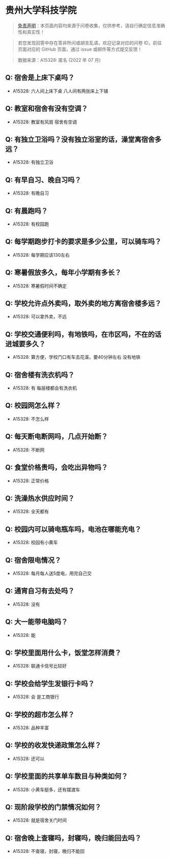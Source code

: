# 贵州大学科技学院

> [免责声明](https://colleges.chat/#_3)：本页面内容均来源于问卷收集，仅供参考，请自行确定信息准确性和真实性！

> 若您发现回答中存在答非所问或胡言乱语，欢迎记录对应的问卷 ID，前往页面对应的 GitHub 页面，通过 issue 或邮件等方式提交反馈！

> 数据来源：A15328: 匿名 (2022 年 07 月)

## Q: 宿舍是上床下桌吗？

- A15328: 六人间上床下桌 八人间有两张床上下铺

## Q: 教室和宿舍有没有空调？

- A15328: 教室有风扇 宿舍有空调

## Q: 有独立卫浴吗？没有独立浴室的话，澡堂离宿舍多远？

- A15328: 有独立卫浴

## Q: 有早自习、晚自习吗？

- A15328: 有晚自习

## Q: 有晨跑吗？

- A15328: 有校园跑

## Q: 每学期跑步打卡的要求是多少公里，可以骑车吗？

- A15328: 每学期应该130左右

## Q: 寒暑假放多久，每年小学期有多长？

- A15328: 寒暑假时间不确定

## Q: 学校允许点外卖吗，取外卖的地方离宿舍楼多远？

- A15328: 可以拿外卖，不远

## Q: 学校交通便利吗，有地铁吗，在市区吗，不在的话进城要多久？

- A15328: 算方便，学校门口有车去花溪，要40分钟左右  没有地铁

## Q: 宿舍楼有洗衣机吗？

- A15328: 有  每层楼都会有洗衣机

## Q: 校园网怎么样？

- A15328: 不怎么样

## Q: 每天断电断网吗，几点开始断？

- A15328: 不断网

## Q: 食堂价格贵吗，会吃出异物吗？

- A15328: 正常价格

## Q: 洗澡热水供应时间？

- A15328: 全天都有

## Q: 校园内可以骑电瓶车吗，电池在哪能充电？

- A15328: 校园有小黄车

## Q: 宿舍限电情况？

- A15328: 每月每人送5度电，用完自己交

## Q: 通宵自习有去处吗？

- A15328: 没有

## Q: 大一能带电脑吗？

- A15328: 能

## Q: 学校里面用什么卡，饭堂怎样消费？

- A15328: 联通卡信号比较好

## Q: 学校会给学生发银行卡吗？

- A15328: 会 是工商银行

## Q: 学校的超市怎么样？

- A15328: 品种丰富

## Q: 学校的收发快递政策怎么样？

- A15328: 还可以

## Q: 学校里面的共享单车数目与种类如何？

- A15328: 小黄车挺多，还有摆渡车

## Q: 现阶段学校的门禁情况如何？

- A15328: 就是宿舍关门时间

## Q: 宿舍晚上查寝吗，封寝吗，晚归能回去吗？

- A15328: 不查寝，封寝，晚归不能回

